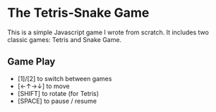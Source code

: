 # The Tetris-Snake Game
This is a simple Javascript game I wrote from scratch. It includes two classic games: Tetris and Snake Game.

## Game Play
* [1]/[2] to switch between games
* [←↑→↓] to move
* [SHIFT] to rotate (for Tetris)
* [SPACE] to pause / resume
